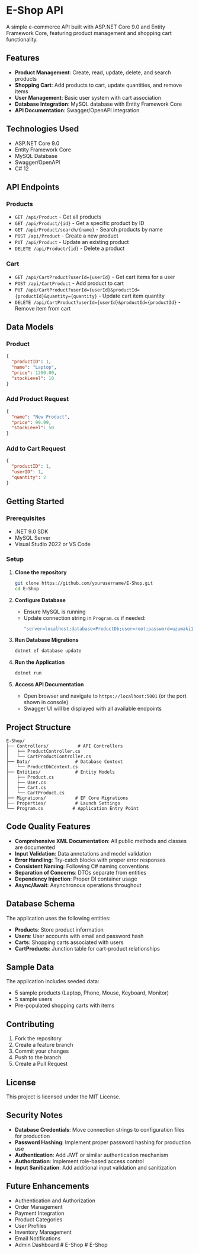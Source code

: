 # E-Shop API

A simple e-commerce API built with ASP.NET Core 9.0 and Entity Framework Core, featuring product management and shopping cart functionality.

## Features

- **Product Management**: Create, read, update, delete, and search products
- **Shopping Cart**: Add products to cart, update quantities, and remove items
- **User Management**: Basic user system with cart association
- **Database Integration**: MySQL database with Entity Framework Core
- **API Documentation**: Swagger/OpenAPI integration

## Technologies Used

- ASP.NET Core 9.0
- Entity Framework Core
- MySQL Database
- Swagger/OpenAPI
- C# 12

## API Endpoints

### Products

- `GET /api/Product` - Get all products
- `GET /api/Product/{id}` - Get a specific product by ID
- `GET /api/Product/search/{name}` - Search products by name
- `POST /api/Product` - Create a new product
- `PUT /api/Product` - Update an existing product
- `DELETE /api/Product/{id}` - Delete a product

### Cart

- `GET /api/CartProduct?userId={userId}` - Get cart items for a user
- `POST /api/CartProduct` - Add product to cart
- `PUT /api/CartProduct?userId={userId}&productId={productId}&quantity={quantity}` - Update cart item quantity
- `DELETE /api/CartProduct?userId={userId}&productId={productId}` - Remove item from cart

## Data Models

### Product
```json
{
  "productID": 1,
  "name": "Laptop",
  "price": 1200.00,
  "stockLevel": 10
}
```

### Add Product Request
```json
{
  "name": "New Product",
  "price": 99.99,
  "stockLevel": 50
}
```

### Add to Cart Request
```json
{
  "productID": 1,
  "userID": 1,
  "quantity": 2
}
```

## Getting Started

### Prerequisites

- .NET 9.0 SDK
- MySQL Server
- Visual Studio 2022 or VS Code

### Setup

1. **Clone the repository**
   ```bash
   git clone https://github.com/yourusername/E-Shop.git
   cd E-Shop
   ```

2. **Configure Database**
   - Ensure MySQL is running
   - Update connection string in `Program.cs` if needed:
     ```csharp
     "server=localhost;database=ProductDb;user=root;password=uzumaki123;"
     ```

3. **Run Database Migrations**
   ```bash
   dotnet ef database update
   ```

4. **Run the Application**
   ```bash
   dotnet run
   ```

5. **Access API Documentation**
   - Open browser and navigate to `https://localhost:5001` (or the port shown in console)
   - Swagger UI will be displayed with all available endpoints

## Project Structure

```
E-Shop/
├── Controllers/           # API Controllers
│   ├── ProductController.cs
│   └── CartProductController.cs
├── Data/                 # Database Context
│   └── ProductDbContext.cs
├── Entities/             # Entity Models
│   ├── Product.cs
│   ├── User.cs
│   ├── Cart.cs
│   └── CartProduct.cs
├── Migrations/           # EF Core Migrations
├── Properties/           # Launch Settings
└── Program.cs           # Application Entry Point
```

## Code Quality Features

- **Comprehensive XML Documentation**: All public methods and classes are documented
- **Input Validation**: Data annotations and model validation
- **Error Handling**: Try-catch blocks with proper error responses
- **Consistent Naming**: Following C# naming conventions
- **Separation of Concerns**: DTOs separate from entities
- **Dependency Injection**: Proper DI container usage
- **Async/Await**: Asynchronous operations throughout

## Database Schema

The application uses the following entities:

- **Products**: Store product information
- **Users**: User accounts with email and password hash
- **Carts**: Shopping carts associated with users
- **CartProducts**: Junction table for cart-product relationships

## Sample Data

The application includes seeded data:
- 5 sample products (Laptop, Phone, Mouse, Keyboard, Monitor)
- 5 sample users
- Pre-populated shopping carts with items

## Contributing

1. Fork the repository
2. Create a feature branch
3. Commit your changes
4. Push to the branch
5. Create a Pull Request

## License

This project is licensed under the MIT License.

## Security Notes

- **Database Credentials**: Move connection strings to configuration files for production
- **Password Hashing**: Implement proper password hashing for production use
- **Authentication**: Add JWT or similar authentication mechanism
- **Authorization**: Implement role-based access control
- **Input Sanitization**: Add additional input validation and sanitization

## Future Enhancements

- Authentication and Authorization
- Order Management
- Payment Integration
- Product Categories
- User Profiles
- Inventory Management
- Email Notifications
- Admin Dashboard
#   E - S h o p  
 #   E - S h o p  
 